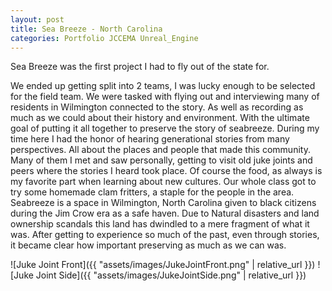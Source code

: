 ```yaml
---
layout: post
title: Sea Breeze - North Carolina
categories: Portfolio JCCEMA Unreal_Engine
---
```

Sea Breeze was the first project I had to fly out of the state for.


We ended up getting split into 2 teams, I was lucky enough to be selected for the field team.
We were tasked with flying out and interviewing many of residents in Wilmington connected to the story. As well as recording as much as we could about their history and environment. With the ultimate goal of putting it all together to preserve the story of seabreeze.
During my time here I had the honor of hearing generational stories from many perspectives. All about the places and people that made this community. Many of them I met and saw personally, getting to visit old juke joints and peers where the stories I heard took place. Of course the food, as always is my favorite part when learning about new cultures. Our whole class got to try some homemade clam fritters, a staple for the people in the area.
Seabreeze is a space in Wilmington, North Carolina given to black citizens during the Jim Crow era as a safe haven. Due to Natural disasters and land ownership scandals this land has dwindled to a mere fragment of what it was. After getting to experience so much of the past, even through stories, it became clear how important preserving as much as we can was.



![Juke Joint Front]({{ "assets/images/JukeJointFront.png" | relative_url }})
![Juke Joint Side]({{ "assets/images/JukeJointSide.png" | relative_url }})
